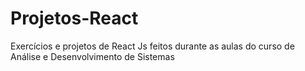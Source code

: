 # Projetos-React
Exercícios e projetos de React Js feitos durante as aulas do curso de Análise e Desenvolvimento de Sistemas
